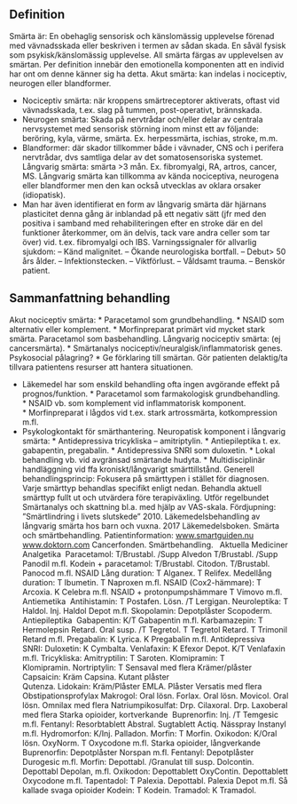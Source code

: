 ## Definition

Smärta är: En obehaglig sensorisk och känslomässig upplevelse förenad med vävnadsskada eller beskriven i termen av sådan skada. En såväl fysisk som psykisk/känslomässig upplevelse.
All smärta färgas av upplevelsen av smärtan. Per definition innebär den emotionella komponenten att en individ har ont om denne känner sig ha detta.
Akut smärta: kan indelas i nociceptiv, neurogen eller blandformer.
* Nociceptiv smärta: när kroppens smärtreceptorer aktiverats, oftast vid vävnadsskada, t.ex. slag på tummen, post-operativt, brännskada.
* Neurogen smärta: Skada på nervtrådar och/eller delar av centrala nervsystemet med sensorisk störning inom minst ett av följande: beröring, kyla, värme, smärta. Ex. herpessmärta, ischias, stroke, m.m.
* Blandformer: där skador tillkommer både i vävnader, CNS och i perifera nervtrådar, dvs samtliga delar av det somatosensoriska systemet.
Långvarig smärta: smärta >3 mån. Ex. fibromyalgi, RA, artros, cancer, MS.
Långvarig smärta kan tillkomma av kända nociceptiva, neurogena eller blandformer men den kan också utvecklas av oklara orsaker (idiopatisk).
* Man har även identifierat en form av långvarig smärta där hjärnans plasticitet denna gång är inblandad på ett negativ sätt (jfr med den positiva i samband med rehabiliteringen efter en stroke där en del funktioner återkommer, om än delvis, tack vare andra celler som tar över) vid. t.ex. fibromyalgi och IBS.
Varningssignaler för allvarlig sjukdom:
– Känd malignitet.
– Ökande neurologiska bortfall.
– Debut> 50 års ålder.
– Infektionstecken.
– Viktförlust.
– Våldsamt trauma.
– Benskör patient.

## Sammanfattning behandling

Akut nociceptiv smärta:
* Paracetamol som grundbehandling.
* NSAID som alternativ eller komplement.
* Morfinpreparat primärt vid mycket stark smärta. Paracetamol som basbehandling.
Långvarig nociceptiv smärta: (ej cancersmärta).
* Smärtanalys nociceptiv/neuralgisk/inflammatorisk genes. Psykosocial pålagring?
* Ge förklaring till smärtan. Gör patienten delaktig/ta tillvara patientens resurser att hantera situationen.
* Läkemedel har som enskild behandling ofta ingen avgörande effekt på prognos/funktion.
* Paracetamol som farmakologisk grundbehandling.
* NSAID vb. som komplement vid inflammatorisk komponent.
* Morfinpreparat i lågdos vid t.ex. stark artrossmärta, kotkompression m.fl.
* Psykologkontakt för smärthantering.
Neuropatisk komponent i långvarig smärta:
* Antidepressiva tricykliska – amitriptylin.
* Antiepileptika t. ex. gabapentin, pregabalin.
* Antidepressiva SNRI som duloxetin.
* Lokal behandling vb. vid avgränsad smärtande hudyta.
* Multidisciplinär handläggning vid ffa kroniskt/långvarigt smärttillstånd.
Generell behandlingsprincip: Fokusera på smärttypen i stället för diagnosen. Varje smärttyp behandlas specifikt enligt nedan. Behandla aktuell smärttyp fullt ut och utvärdera före terapiväxling. Utför regelbundet Smärtanalys och skattning bl.a. med hjälp av VAS-skala.
Fördjupning: ”Smärtlindring i livets slutskede” 2010.
Läkemedelsbehandling av långvarig smärta hos barn och vuxna. 2017
Läkemedelsboken. Smärta och smärtbehandling.
Patientinformation:
www.smartguiden.nu
www.doktorn.com
Cancerfonden. Smärtbehandling.
 
Aktuella Mediciner
Analgetika 
Paracetamol: T/Brustabl. /Supp Alvedon T/Brustabl. /Supp Panodil m.fl.
Kodein + paracetamol: T/Brustabl. Citodon. T/Brustabl. Panocod m.fl.
NSAID
Lång duration: T Alganex. T Relifex. Medellång duration: T Ibumetin. T Naproxen m.fl.
NSAID (Cox2-hämmare): T Arcoxia. K Celebra m.fl.
NSAID + protonpumpshämmare T Vimovo m.fl.
Antiemetika 
Antihistamin: T Postafen. Lösn. /T Lergigan. Neuroleptika: T Haldol. Inj. Haldol Depot m.fl.
Skopolamin: Depotplåster Scopoderm.
Antiepileptika 
Gabapentin: K/T Gabapentin m.fl.
Karbamazepin: T Hermolepsin Retard. Oral susp. /T Tegretol. T Tegretol Retard. T Trimonil Retard m.fl.
Pregabalin: K Lyrica. K Pregabalin m.fl.
Antidepressiva
SNRI: Duloxetin: K Cymbalta. Venlafaxin: K Efexor Depot. K/T Venlafaxin m.fl.
Tricykliska: Amitryptilin: T Saroten. Klomipramin: T Klomipramin. Nortriptylin: T Sensaval med flera
Krämer/plåster 
Capsaicin: Kräm Capsina. Kutant plåster Qutenza. Lidokain: Kräm/Plåster EMLA. Plåster Versatis med flera
Obstipationsprofylax
Makrogol: Oral lösn. Forlax. Oral lösn. Movicol. Oral lösn. Omnilax med flera
Natriumpikosulfat: Drp. Cilaxoral. Drp. Laxoberal med flera
Starka opioider, kortverkande 
Buprenorfin: Inj. /T Temgesic m.fl.
Fentanyl: Resorbtablett Abstral. Sugtablett Actiq. Nässpray Instanyl m.fl.
Hydromorfon: K/Inj. Palladon. Morfin: T Morfin. Oxikodon: K/Oral lösn. OxyNorm. T Oxycodone m.fl.
Starka opioider, långverkande
Buprenorfin: Depotplåster Norspan m.fl.
Fentanyl: Depotplåster Durogesic m.fl.
Morfin: Depottabl. /Granulat till susp. Dolcontin. Depottabl Depolan, m.fl.
Oxikodon: Depottablett OxyContin. Depottablett Oxycodone m.fl.
Tapentadol: T Palexia. Depottabl. Palexia Depot m.fl.
Så kallade svaga opioider
Kodein: T Kodein.
Tramadol: K Tramadol.

